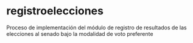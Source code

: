 # registroelecciones
Proceso de implementación del módulo de registro de resultados de las elecciones al senado bajo la modalidad de voto preferente
